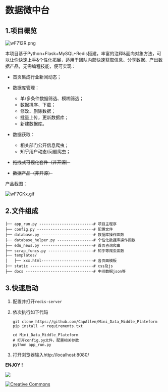 # 数据微中台
## 1.项目概览

![wF712R.png](https://s1.ax1x.com/2020/09/04/wF712R.png)

本项目基于Python+Flask+MySQL+Redis搭建，丰富的注释&面向对象方法，可以让你快速上手&个性化拓展，适用于团队内部快速获取信息、分享数据、产出数据产品，无需编程技能，便可实现：

- 首页集成行业新闻动态；

- 数据库管理：
  - 单/多条件数据筛选、模糊筛选；
  - 数据排序、下载；
  - 修改、删除数据；
  - 批量上传，更新数据库；
  - 新建数据库。

- 数据获取：
  - 相关部门公开信息爬虫；
  - 知乎用户动态/问题爬虫；

- ~~拖拽式可视化套件（非开源）~~

- ~~数据产品（非开源）~~



产品截图：

![wF7GKx.gif](https://s1.ax1x.com/2020/09/04/wF7GKx.gif)



## 2.文件组成



```
├── app_run.py ------------------------# 项目主程序
├── config.py -------------------------# 配置文件
├── database.py -----------------------# 数据库操作函数
├── database_helper.py ----------------# 个性化数据库操作函数
├── edu_news.py -----------------------# 首页咨询爬虫
├── scrap_funcs.py --------------------# 知乎等爬虫函数
├── templates/
│   ├── xxx.html-----------------------# 各页面模板
├── static ----------------------------# css及js
├── docs ------------------------------# 中间数据json等
```



## 3.快速启动

1. 配置并打开`redis-server`

2. 依次执行如下代码

   ```
   git clone https://github.com/CapAllen/Mini_Data_Middle_Plateform
   pip install -r requirements.txt
   
   cd Mini_Data_Middle_Plateform
   # 打开config.py文件，配置相关参数
   python app_run.py
   ```

3. 打开浏览器输入http://localhost:8080/



**ENJOY !**

![](https://gitee.com/capallen/files_blocked/raw/master/giphy.webp)



<a rel="license" href="http://creativecommons.org/licenses/by-nc/4.0/"><img alt=" Creative Commons" style="border-width:0" src="https://i.creativecommons.org/l/by-nc/4.0/88x31.png" style="float:left" /></a>